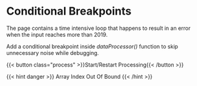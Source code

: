 # Conditional Breakpoints

The page contains a time intensive loop that happens to result in an error when the input reaches more than 2019.

Add a conditional breakpoint inside <em>dataProcessor()</em> function to skip unnecessary noise while debugging.

{{< button class="process" >}}Start/Restart Processing{{< /button >}}

<div class="error hide">
{{< hint danger >}}
  Array Index Out Of Bound
{{< /hint >}}
</div>

<script src="/resources/sources/2-conditional-breakpoint.js"></script>
